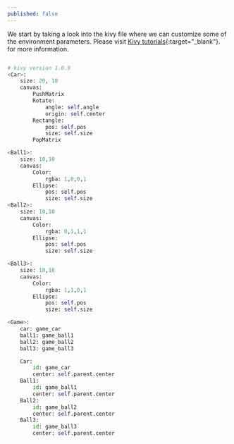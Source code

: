 ```yaml
---
published: false
---
```



We start by taking a look into the kivy file where we can customize some of the environment parameters. Please visit [Kivy tutorials](https://kivy.org/docs/tutorials/pong.html){:target="_blank"}. for more information.

```python

# kivy version 1.0.9
<Car>:
    size: 20, 10
    canvas:
        PushMatrix
        Rotate:
            angle: self.angle
            origin: self.center
        Rectangle:
            pos: self.pos
            size: self.size
        PopMatrix

<Ball1>:
    size: 10,10
    canvas:
        Color:
            rgba: 1,0,0,1
        Ellipse:
            pos: self.pos
            size: self.size
<Ball2>:
    size: 10,10
    canvas:
        Color:
            rgba: 0,1,1,1
        Ellipse:
            pos: self.pos
            size: self.size

<Ball3>:
    size: 10,10
    canvas:
        Color:
            rgba: 1,1,0,1
        Ellipse:
            pos: self.pos
            size: self.size

<Game>:
    car: game_car
    ball1: game_ball1
    ball2: game_ball2
    ball3: game_ball3

    Car:
        id: game_car
        center: self.parent.center
    Ball1:
        id: game_ball1
        center: self.parent.center
    Ball2:
        id: game_ball2
        center: self.parent.center
    Ball3:
        id: game_ball3
        center: self.parent.center


```


